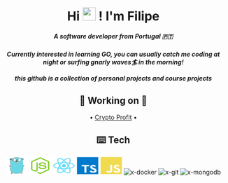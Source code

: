 <h1 align="center">Hi <img src="https://media.giphy.com/media/hvRJCLFzcasrR4ia7z/giphy.gif" height="30px" width="30px"> ! I'm Filipe</h1>
<h5 align="center">A software developer from Portugal 🇵🇹</h4>
  
<h5 align="center"> 
  Currently interested in learning GO, you can usually catch me coding at night or surfing gnarly waves🏄 in the morning! 
  
  this github is a collection of personal projects and course projects

</h5>

<h2 align="center">🚧 Working on 🚧</h2>

<p align="center">
   • <a href="https://fcancelinha.github.io/crypto-profit-calculator/">Crypto Profit</a> •
</p>

<h2 align="center">⌨️ Tech</h2>

<div align="center" text-align="center">
  <span>
     <img alt="x-Go" height="40" width="50" src="https://raw.githubusercontent.com/devicons/devicon/master/icons/go/go-original.svg" title="Go" />
  </span>
  <span>
    <img alt="x-nodejs" height="40" width="50" src="https://raw.githubusercontent.com/devicons/devicon/master/icons/nodejs/nodejs-plain.svg" title="NodeJS" />
  </span>
  <span>
     <img alt="x-React" height="40" width="50" src="https://raw.githubusercontent.com/devicons/devicon/master/icons/react/react-original.svg" title="React" />
  </span>
  <span>
     <img alt="x-Ts" height="40" width="50" src="https://raw.githubusercontent.com/devicons/devicon/master/icons/typescript/typescript-plain.svg" title="TypeScript" />
  </span>
  <span>
    <img alt="x-Js" height="40" width="50" src="https://raw.githubusercontent.com/devicons/devicon/master/icons/javascript/javascript-plain.svg" title="JavaScript" />
  </span>
  <span>
    <img alt="x-docker" height="40" width="50" src="https://cdn.jsdelivr.net/gh/devicons/devicon/icons/docker/docker-original.svg" title="Docker" />
  </span>
  <span>
    <img alt="x-git" height="40" width="50" src="https://cdn.jsdelivr.net/gh/devicons/devicon/icons/git/git-original.svg" title="Git" />
  </span>
  <span>
    <img alt="x-mongodb" height="40" width="50" src="https://cdn.jsdelivr.net/gh/devicons/devicon/icons/mongodb/mongodb-plain.svg" title="MongoDB" />
  </span>
</div>
